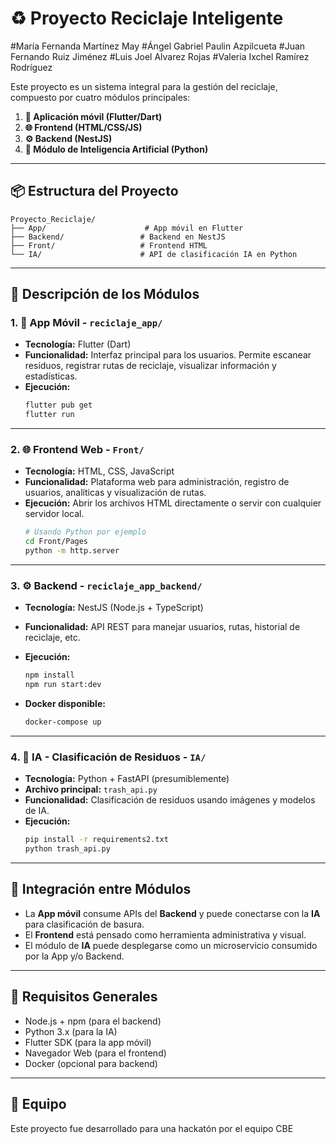 # ♻️ Proyecto Reciclaje Inteligente

#María Fernanda Martínez May
#Ángel Gabriel Paulin Azpilcueta 
#Juan Fernando Ruiz Jiménez
#Luis Joel Alvarez Rojas
#Valeria Ixchel Ramírez Rodríguez



Este proyecto es un sistema integral para la gestión del reciclaje, compuesto por cuatro módulos principales:

1. **📱 Aplicación móvil (Flutter/Dart)**
2. **🌐 Frontend (HTML/CSS/JS)**
3. **⚙️ Backend (NestJS)**
4. **🧠 Módulo de Inteligencia Artificial (Python)**

---

## 📦 Estructura del Proyecto

```
Proyecto_Reciclaje/
├── App/                      # App móvil en Flutter
├── Backend/                 # Backend en NestJS
├── Front/                   # Frontend HTML
└── IA/                      # API de clasificación IA en Python
```

---

## 🧱 Descripción de los Módulos

### 1. 📱 App Móvil - `reciclaje_app/`

- **Tecnología:** Flutter (Dart)
- **Funcionalidad:** Interfaz principal para los usuarios. Permite escanear residuos, registrar rutas de reciclaje, visualizar información y estadísticas.
- **Ejecución:**
  ```bash
  flutter pub get
  flutter run
  ```

---

### 2. 🌐 Frontend Web - `Front/`

- **Tecnología:** HTML, CSS, JavaScript
- **Funcionalidad:** Plataforma web para administración, registro de usuarios, analíticas y visualización de rutas.
- **Ejecución:** Abrir los archivos HTML directamente o servir con cualquier servidor local.
  ```bash
  # Usando Python por ejemplo
  cd Front/Pages
  python -m http.server
  ```

---

### 3. ⚙️ Backend - `reciclaje_app_backend/`

- **Tecnología:** NestJS (Node.js + TypeScript)
- **Funcionalidad:** API REST para manejar usuarios, rutas, historial de reciclaje, etc.
- **Ejecución:**

  ```bash
  npm install
  npm run start:dev
  ```

- **Docker disponible:**
  ```bash
  docker-compose up
  ```

---

### 4. 🧠 IA - Clasificación de Residuos - `IA/`

- **Tecnología:** Python + FastAPI (presumiblemente)
- **Archivo principal:** `trash_api.py`
- **Funcionalidad:** Clasificación de residuos usando imágenes y modelos de IA.
- **Ejecución:**
  ```bash
  pip install -r requirements2.txt
  python trash_api.py
  ```

---

## 🔗 Integración entre Módulos

- La **App móvil** consume APIs del **Backend** y puede conectarse con la **IA** para clasificación de basura.
- El **Frontend** está pensado como herramienta administrativa y visual.
- El módulo de **IA** puede desplegarse como un microservicio consumido por la App y/o Backend.

---

## 📌 Requisitos Generales

- Node.js + npm (para el backend)
- Python 3.x (para la IA)
- Flutter SDK (para la app móvil)
- Navegador Web (para el frontend)
- Docker (opcional para backend)

---

## 👥 Equipo

Este proyecto fue desarrollado para una hackatón por el equipo CBE
